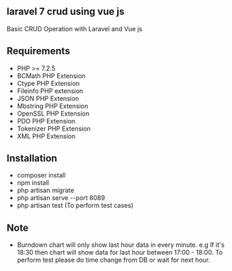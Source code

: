 ## laravel 7 crud using vue js
<p>Basic CRUD Operation with Laravel and Vue js</p>

## Requirements
- PHP >= 7.2.5
- BCMath PHP Extension
- Ctype PHP Extension
- Fileinfo PHP extension
- JSON PHP Extension
- Mbstring PHP Extension
- OpenSSL PHP Extension
- PDO PHP Extension
- Tokenizer PHP Extension
- XML PHP Extension

## Installation
- composer install
- npm install
- php artisan migrate
- php artisan serve --port 8089
- php artisan test (To perform test cases)

## Note
- Burndown chart will only show last hour data in every minute. e.g If it's 18:30 then chart will show data for last hour between 17:00 - 18:00. To perform test please do time change from DB or wait for next hour.

